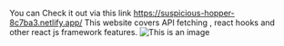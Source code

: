 You can Check it out via this link
https://suspicious-hopper-8c7ba3.netlify.app/
This website covers API fetching , react hooks and other react js framework features.
![This is an image](https://github.com/jadstrike/Nodejs-To-Do-List/blob/main/public/s.png)
